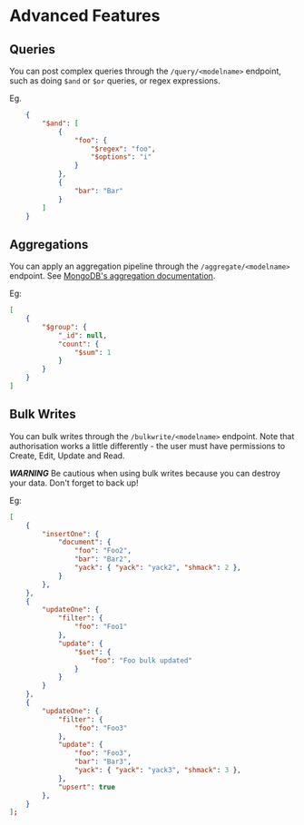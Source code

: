 # Advanced Features

## Queries

You can post complex queries through the `/query/<modelname>` endpoint, such as doing `$and` or `$or` queries, or regex expressions.

Eg.

```JSON
    {
        "$and": [
            { 
                "foo": {
                    "$regex": "foo",
                    "$options": "i"
                }
            },
            {	
                "bar": "Bar"
            }
        ]
    }
```

## Aggregations

You can apply an aggregation pipeline through the `/aggregate/<modelname>` endpoint. See [MongoDB's aggregation documentation](https://docs.mongodb.com/manual/aggregation/).

Eg:
```JSON
[
    {
        "$group": { 
            "_id": null,
            "count": { 
                "$sum": 1 
            } 
        } 
    }
]
```

## Bulk Writes

You can bulk writes through the `/bulkwrite/<modelname>` endpoint. Note that authorisation works a little differently - the user must have permissions to Create, Edit, Update and Read.

***WARNING*** Be cautious when using bulk writes because you can destroy your data. Don't forget to back up!

Eg:
```JSON
[
    {
        "insertOne": {
            "document": {
                "foo": "Foo2",
                "bar": "Bar2",
                "yack": { "yack": "yack2", "shmack": 2 },
            }
        },
    },
    {
        "updateOne": {
            "filter": {
                "foo": "Foo1"
            },
            "update": {
                "$set": {
                    "foo": "Foo bulk updated"
                }
            }
        }
    },
    {
        "updateOne": {
            "filter": {
                "foo": "Foo3"
            },
            "update": {
                "foo": "Foo3",
                "bar": "Bar3",
                "yack": { "yack": "yack3", "shmack": 3 },
            },
            "upsert": true
        },
    }
];
```